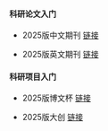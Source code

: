 #### 科研论文入门

* 2025版中文期刊 [链接](https://mp.weixin.qq.com/s/pwP4G6NTnkz9yAMFQKl07w)

* 2025版英文期刊 [链接](https://mp.weixin.qq.com/s/pwP4G6NTnkz9yAMFQKl07w)

#### 科研项目入门

* 2025版博文杯 [链接](https://mp.weixin.qq.com/s/pwP4G6NTnkz9yAMFQKl07w)

* 2025版大创 [链接](https://mp.weixin.qq.com/s/pwP4G6NTnkz9yAMFQKl07w)